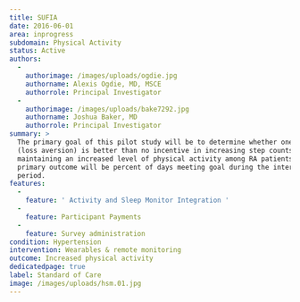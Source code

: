 ```yaml
---
title: SUFIA
date: 2016-06-01
area: inprogress
subdomain: Physical Activity
status: Active
authors:
  - 
    authorimage: /images/uploads/ogdie.jpg
    authorname: Alexis Ogdie, MD, MSCE
    authorrole: Principal Investigator
  - 
    authorimage: /images/uploads/bake7292.jpg
    authorname: Joshua Baker, MD
    authorrole: Principal Investigator
summary: >
  The primary goal of this pilot study will be to determine whether one incentive
  (loss aversion) is better than no incentive in increasing step counts and
  maintaining an increased level of physical activity among RA patients. The
  primary outcome will be percent of days meeting goal during the intervention
  period.
features:
  - 
    feature: ' Activity and Sleep Monitor Integration '
  - 
    feature: Participant Payments
  - 
    feature: Survey administration
condition: Hypertension
intervention: Wearables & remote monitoring
outcome: Increased physical activity
dedicatedpage: true
label: Standard of Care 
image: /images/uploads/hsm.01.jpg
---
```

